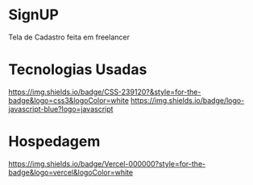 # SignUP

Tela de Cadastro feita em freelancer

# Tecnologias Usadas
<i class="devicon-html5-plain colored"></i>
https://img.shields.io/badge/CSS-239120?&style=for-the-badge&logo=css3&logoColor=white
https://img.shields.io/badge/logo-javascript-blue?logo=javascript

# Hospedagem
https://img.shields.io/badge/Vercel-000000?style=for-the-badge&logo=vercel&logoColor=white


